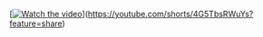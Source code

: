 [[![Watch the video](https://i.imgur.com/vKb2F1B.png)](https://youtu.be/vt5fpE0bzSY)](https://youtube.com/shorts/4G5TbsRWuYs?feature=share)
